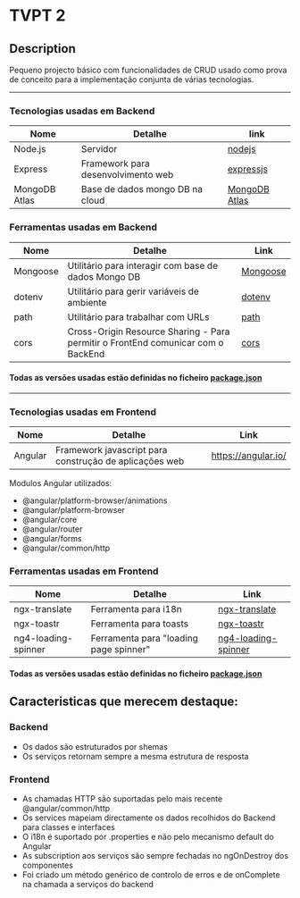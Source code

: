 # TVPT 2
  
## Description
Pequeno projecto básico com funcionalidades de CRUD usado como prova de conceito para a implementação conjunta de várias tecnologias.
  
---
  
### Tecnologias usadas em Backend
| Nome | Detalhe | link |
|---|---|---|
| Node.js | Servidor | [nodejs](https://nodejs.org) |
| Express | Framework para desenvolvimento web | [expressjs](https://expressjs.com/) |
| MongoDB Atlas | Base de dados mongo DB na cloud | [MongoDB Atlas](https://www.mongodb.com/cloud/atlas) |
  
### Ferramentas usadas em Backend
| Nome | Detalhe | Link |
|---|---|---|
| Mongoose | Utilitário para interagir com base de dados Mongo DB | [Mongoose](http://mongoosejs.com/) |
| dotenv | Utilitário para gerir variáveis de ambiente | [dotenv](https://www.npmjs.com/package/dotenv) |
| path | Utilitário para trabalhar com URLs | [path](https://nodejs.org/api/path.html) |
| cors | Cross-Origin Resource Sharing - Para permitir o FrontEnd comunicar com o BackEnd | [cors](https://www.npmjs.com/package/cors) |
  
#### Todas as versões usadas estão definidas no ficheiro [package.json](./package.json)
  
---
  
### Tecnologias usadas em Frontend
| Nome | Detalhe | Link |
|---|---|---|
| Angular | Framework javascript para construção de aplicações web | https://angular.io/ |
  
Modulos Angular utilizados:
* @angular/platform-browser/animations
* @angular/platform-browser
* @angular/core
* @angular/router
* @angular/forms
* @angular/common/http
  
### Ferramentas usadas em Frontend
| Nome | Detalhe | Link |
|---|---|---|
| ngx-translate | Ferramenta para i18n | [ngx-translate](https://github.com/ngx-translate/core) |
| ngx-toastr | Ferramenta para toasts | [ngx-toastr](https://www.npmjs.com/package/ngx-toastr) |
| ng4-loading-spinner | Ferramenta para "loading page spinner" | [ng4-loading-spinner](https://www.npmjs.com/package/ng4-loading-spinner) |
  
#### Todas as versões usadas estão definidas no ficheiro [package.json](./client/package.json)
  
## Caracteristicas que merecem destaque:
### Backend
* Os dados são estruturados por shemas 
* Os serviços retornam sempre a mesma estrutura de resposta
### Frontend
* As chamadas HTTP são suportadas pelo mais recente @angular/common/http
* Os services mapeiam directamente os dados recolhidos do Backend para classes e interfaces
* O i18n é suportado por .properties e não pelo mecanismo default do Angular
* As subscription aos serviços são sempre fechadas no ngOnDestroy dos componentes
* Foi criado um método genérico de controlo de erros e de onComplete na chamada a serviços do backend